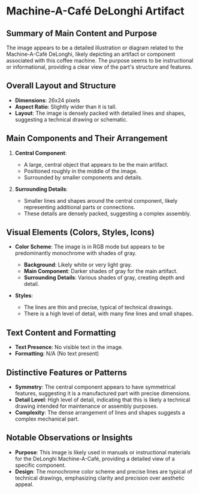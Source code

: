 # Machine-A-Café DeLonghi Artifact

## Summary of Main Content and Purpose
The image appears to be a detailed illustration or diagram related to the Machine-A-Café DeLonghi, likely depicting an artifact or component associated with this coffee machine. The purpose seems to be instructional or informational, providing a clear view of the part's structure and features.

## Overall Layout and Structure

- **Dimensions**: 26x24 pixels
- **Aspect Ratio**: Slightly wider than it is tall.
- **Layout**: The image is densely packed with detailed lines and shapes, suggesting a technical drawing or schematic.

## Main Components and Their Arrangement

1. **Central Component**:
   - A large, central object that appears to be the main artifact.
   - Positioned roughly in the middle of the image.
   - Surrounded by smaller components and details.

2. **Surrounding Details**:
   - Smaller lines and shapes around the central component, likely representing additional parts or connections.
   - These details are densely packed, suggesting a complex assembly.

## Visual Elements (Colors, Styles, Icons)

- **Color Scheme**: The image is in RGB mode but appears to be predominantly monochrome with shades of gray.
  - **Background**: Likely white or very light gray.
  - **Main Component**: Darker shades of gray for the main artifact.
  - **Surrounding Details**: Various shades of gray, creating depth and detail.

- **Styles**:
  - The lines are thin and precise, typical of technical drawings.
  - There is a high level of detail, with many fine lines and small shapes.

## Text Content and Formatting

- **Text Presence**: No visible text in the image.
- **Formatting**: N/A (No text present)

## Distinctive Features or Patterns

- **Symmetry**: The central component appears to have symmetrical features, suggesting it is a manufactured part with precise dimensions.
- **Detail Level**: High level of detail, indicating that this is likely a technical drawing intended for maintenance or assembly purposes.
- **Complexity**: The dense arrangement of lines and shapes suggests a complex mechanical part.

## Notable Observations or Insights

- **Purpose**: This image is likely used in manuals or instructional materials for the DeLonghi Machine-A-Café, providing a detailed view of a specific component.
- **Design**: The monochrome color scheme and precise lines are typical of technical drawings, emphasizing clarity and precision over aesthetic appeal.